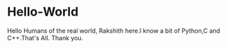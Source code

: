 # Hello-World
Hello Humans of the real world,
  Rakshith here.I know a bit of Python,C and C++.That's All.
  Thank you.
  
